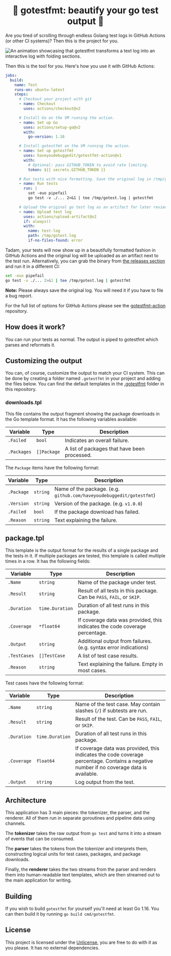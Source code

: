 <h1 align="center">🚧 gotestfmt: beautify your go test output 🚧</h1>

Are you tired of scrolling through endless Golang test logs in GitHub Actions (or other CI systems)? Then this is the project for you.

![An animation showcasing that gotestfmt transforms a text log into an interactive log with folding sections.](https://debugged.it/projects/gotestfmt/gotestfmt.svg)

Then this is the tool for you. Here's how you use it with GitHub Actions:

```yaml
jobs:
  build:
    name: Test
    runs-on: ubuntu-latest
    steps:
      # Checkout your project with git
      - name: Checkout
        uses: actions/checkout@v2

      # Install Go on the VM running the action.
      - name: Set up Go
        uses: actions/setup-go@v2
        with:
          go-version: 1.16

      # Install gotestfmt on the VM running the action.
      - name: Set up gotestfmt
        uses: haveyoudebuggedit/gotestfmt-action@v1
        with:
          # Optional: pass GITHUB_TOKEN to avoid rate limiting.
          token: ${{ secrets.GITHUB_TOKEN }}

      # Run tests with nice formatting. Save the original log in /tmp/gotest.log
      - name: Run tests
        run: |
          set -euo pipefail
          go test -v ./... 2>&1 | tee /tmp/gotest.log | gotestfmt

      # Upload the original go test log as an artifact for later review.
      - name: Upload test log
        uses: actions/upload-artifact@v2
        if: always()
        with:
          name: test-log
          path: /tmp/gotest.log
          if-no-files-found: error
```

Tadam, your tests will now show up in a beautifully formatted fashion in GitHub Actions and the original log will be uploaded as an artifact next to the test run. Alternatively, you can grab the binary from [the releases section](https://github.com/haveyoudebuggedit/gotestfmt/releases) and run it in a different CI:

```bash
set -euo pipefail
go test -v ./... 2>&1 | tee /tmp/gotest.log | gotestfmt
```

**Note:** Please always save the original log. You will need it if you have to file a bug report.

For the full list of options for GitHub Actions please see the [gotestfmt-action](https://github.com/haveyoudebuggedit/gotestfmt-action) repository.

## How does it work?

You can run your tests as normal. The output is piped to gotestfmt which parses and reformats it.

## Customizing the output

You can, of course, customize the output to match your CI system. This can be done by creating a folder named `.gotestfmt` in your project and adding the files below. You can find the default templates in the [.gotestfmt](.gotestfmt) folder in this repository.

### downloads.tpl

This file contains the output fragment showing the package downloads in the Go template format. It has the following variables available:

| Variable | Type | Description |
|----------|------|-------------|
| `.Failed` | `bool` | Indicates an overall failure. |
| `.Packages` | `[]Package` | A list of packages that have been processed.

The `Package` items have the following format:

| Variable | Type | Description |
|----------|------|-------------|
| `.Package` | `string` | Name of the package. (e.g. `github.com/haveyoudebuggedit/gotestfmt`) |
| `.Version` | `string` | Version of the package. (e.g. `v1.0.0`) |
| `.Failed` | `bool` | If the package download has failed. |
| `.Reason` | `string` | Text explaining the failure. |

## package.tpl

This template is the output format for the results of a single package and the tests in it. If multiple packages are tested, this template is called multiple times in a row. It has the following fields:

| Variable | Type | Description |
|----------|------|-------------|
| `.Name`   | `string` | Name of the package under test.
| `.Result` | `string` | Result of all tests in this package. Can be `PASS`, `FAIL`, or `SKIP`. |
| `.Duration` | `time.Duration` | Duration of all test runs in this package. |
| `.Coverage` | `*float64` | If coverage data was provided, this indicates the code coverage percentage. |
| `.Output` | `string` | Additional output from failures. (e.g. syntax error indications) |
| `.TestCases` | `[]TestCase` | A list of test case results. |
| `.Reason` | `string` | Text explaining the failure. Empty in most cases. |

Test cases have the following format:

| Variable | Type | Description |
|----------|------|-------------|
| `.Name` | `string` | Name of the test case. May contain slashes (`/`) if subtests are run. |
| `.Result` | `string` | Result of the test. Can be `PASS`, `FAIL`, or `SKIP`. |
| `.Duration` | `time.Duration` | Duration of all test runs in this package. |
| `.Coverage` | `float64` | If coverage data was provided, this indicates the code coverage percentage. Contains a negative number if no coverage data is available. |
| `.Output` | `string` | Log output from the test. |

## Architecture

This application has 3 main pieces: the tokenizer, the parser, and the renderer. All of them run in separate goroutines and pipeline data using channels.

The **tokenizer** takes the raw output from `go test` and turns it into a stream of events that can be consumed.

The **parser** takes the tokens from the tokenizer and interprets them, constructing logical units for test cases, packages, and package downloads.

Finally, the **renderer** takes the two streams from the parser and renders them into human-readable text templates, which are then streamed out to the main application for writing.

## Building

If you wish to build `gotestfmt` for yourself you'll need at least Go 1.16. You can then build it by running `go build cmd/gotestfmt`.

## License

This project is licensed under the [Unlicense](LICENSE.md), you are free to do with it as you please. It has no external dependencies.
